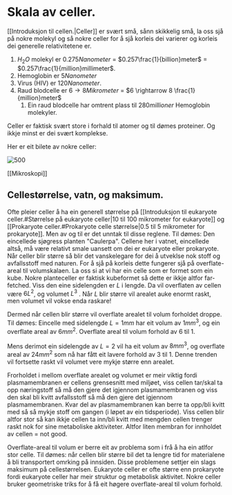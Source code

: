 # Skala av celler.

[[Introduksjon til cellen.|Celler]] er svært små, sånn skikkelig små, la oss sjå på nokre molekyl og så nokre celler for å sjå korleis dei varierer og korleis dei generelle relativitetene er.

1. $H_2O$ molekyl er $0.275Nanometer$ = $0.257\frac{1}{billion}meter$ = $0.257\frac{1}{million}millimeter$.
2. Hemoglobin er $5Nanometer$
3. Virus (HIV) er $120Nanometer$.
4. Raud blodcelle er $6 \rightarrow 8 Mikrometer$ = $6 \rightarrow 8 \frac{1}{million}meter$
	1. Ein raud blodcelle har omtrent plass til $280 millioner$ Hemoglobin molekyler.

Celler er faktisk svært store i forhald til atomer og til dømes proteiner.
Og ikkje minst er dei svært komplekse.


Her er eit bilete av nokre celler:

![500](https://s-media-cache-ak0.pinimg.com/originals/77/4b/09/774b098dd3e9eec4884701d97c93d47b.jpg)


[[Mikroskopi]]



## Cellestørrelse, vatn, og maksimum.
Ofte pleier celler å ha ein generell størrelse på [[Introduksjon til eukaryote celler.#Størrelse på eukaryote celler|10 til 100 mikrometer for eukaryote]] og [[Prokaryote celler.#Prokaryote celle størrelse|0.5 til 5 mikrometer for prokaryote]]. 
Men av og til er det unntak til disse reglene.
Til dømes:
Den eincellede sjøgress planten "Caulerpa". Cellene her i vatnet, eincellede altså, må være relativt smale uansett om dei er eukaryote eller prokaryote. Når celler blir større så blir det vanskelegare for dei å utveklse nok stoff og avfallsstoff med naturen. For å sjå på korleis dette fungerer sjå på overflate-areal til volumskalaen. La oss si at vi har ein celle som er formet som ein kube. Nokre planteceller er faktisk kubeformet så dette er ikkje altfor far-fetched. Viss den eine sidelengden er $L$ i lengde. Da vil overflaten av cellen være $6L^2$, og volumet $L^3$ . Når $L$ blir større vil arealet auke enormt raskt, men volumet vil vokse enda raskare!

Dermed når cellen blir større vil overflate arealet til volum forholdet droppe. Til dømes:
Eincelle med sidelengde $L=1mm$ har eit volum av $1mm^3$, og ein overflate areal av $6mm^2$. Overflate areal til volum forhold av 6 til 1.

Mens derimot ein sidelengde av $L=2$ vil ha eit volum av $8mm^3$, og overflate areal av $24mm^2$ som nå har fått eit lavere forhold av 3 til 1. Denne trenden vil fortsette raskt vil volumet vere mykje større enn arealet. 

Frorholdet i mellom overflate arealet og volumet er meir viktig fordi plasmamembranen er cellens grensesnitt med miljøet, viss cellen tar/skal ta opp næringstoff så må den gjere det igjennom plasmamembranen og viss den skal bli kvitt avfallsstoff så må den gjere det igjennom plasmamembranen. 
Kvar del av plasmamembranen kan berre ta opp/bli kvitt med så så mykje stoff om gangen (i løpet av ein tidsperiode). Viss cellen blir altfor stor så kan ikkje cellen ta inn/bli kvitt med mengden cellen trenger raskt nok for sine metaboliske aktiviteter. Altfor liten membran for innholdet av cellen = not good.

Overflate-areal til volum er berre eit av problema som i frå å ha ein atlfor stor celle. Til dømes: når cellen blir større bil det ta lengre tid for materialene å bli transportert omrking på innsiden. Disse problemene settjer ein slags maksimum på cellestørrelsen. Eukaryote celler er ofte større enn prokaryote fordi eukaryote celler har meir struktur og metabolisk aktivitet. Nokre celler bruker geometriske triks for å få eit høgere overflate-areal til volum forhold.